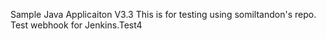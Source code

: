 
Sample Java Applicaiton V3.3
This is for testing using somiltandon's repo.
Test webhook for Jenkins.Test4
